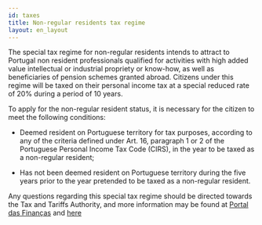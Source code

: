 ```yaml
---
id: taxes
title: Non-regular residents tax regime
layout: en_layout
---
```


The special tax regime for non-regular residents intends to attract to Portugal non resident professionals qualified for activities with high added value intellectual or industrial propriety or know-how, as well as beneficiaries of pension schemes granted abroad. Citizens under this regime will be taxed on their personal income tax at a special reduced rate of 20% during a period of 10 years.

To apply for the non-regular resident status, it is necessary for the citizen to meet the following conditions:

 - Deemed resident on Portuguese territory for tax purposes, according to any of the criteria defined under Art. 16, paragraph 1 or 2 of the Portuguese Personal Income Tax Code (CIRS), in the year to be taxed as a non-regular resident;

 - Has not been deemed resident on Portuguese territory during the five years prior to the year pretended to be taxed as a non-regular resident.

 Any questions regarding this special tax regime should be directed towards the Tax and Tariffs Authority, and more information may be found at [Portal das Finanças]({{'http://www.portaldasfinancas.gov.pt'}}) and [here]({{'http://info.portaldasfinancas.gov.pt/NR/rdonlyres/B351614F-10BD-4C08-BE44-26CAB723884A/0/IRS_RNH_EN.pdf'}})
